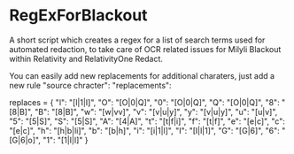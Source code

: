 # RegExForBlackout
A short script which creates a regex for a list of search terms used for automated redaction, to take care of OCR related issues for Milyli Blackout within Relativity and RelativityOne Redact. 

You can easily add new replacements for additional charaters, just add a new rule "source chracter": "replacements": 

 replaces = {   "l": "[l|1|I]",
                "O": "[O|0|Q]",
                "0": "[O|0|Q]",
                "Q": "[O|0|Q]",
                "8": "[8|B]",
                "B": "[8|B]",
                "w": "[w|vv]",
                "v": "[v|u|y]",
                "y": "[v|u|y]",
                "u": "[u|v]",
                "5": "[5|S]",
                "S": "[5|S]",
                "A": "[4|A]",
                "t": "[t|f|i]",
                "f": "[t|f]",
                "e": "[e|c]",
                "c": "[e|c]",
                "h": "[h|b|li]",
                "b": "[b|h]",
                "i": "[i|1|l]",
                "I": "[I|l|1]",
                "G": "[G|6]",
                "6": "[G|6|o]",
                "1": "[1|I|l]"
                }
